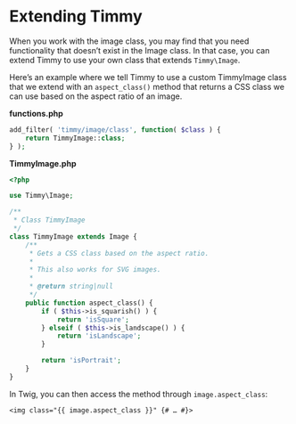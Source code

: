 # Extending Timmy

When you work with the image class, you may find that you need functionality that doesn’t exist in the Image class. In that case, you can extend Timmy to use your own class that extends `Timmy\Image`.

Here’s an example where we tell Timmy to use a custom TimmyImage class that we extend with an `aspect_class()` method that returns a CSS class we can use based on the aspect ratio of an image.

**functions.php**

```php
add_filter( 'timmy/image/class', function( $class ) {
    return TimmyImage::class;
} );
```

**TimmyImage.php**

```php
<?php

use Timmy\Image;

/**
 * Class TimmyImage
 */
class TimmyImage extends Image {
	/**
	 * Gets a CSS class based on the aspect ratio.
	 *
	 * This also works for SVG images.
	 *
	 * @return string|null
	 */
	public function aspect_class() {
		if ( $this->is_squarish() ) {
			return 'isSquare';
		} elseif ( $this->is_landscape() ) {
			return 'isLandscape';
		}

		return 'isPortrait';
	}
}
```

In Twig, you can then access the method through `image.aspect_class`:

```twig
<img class="{{ image.aspect_class }}" {# … #}>
```
